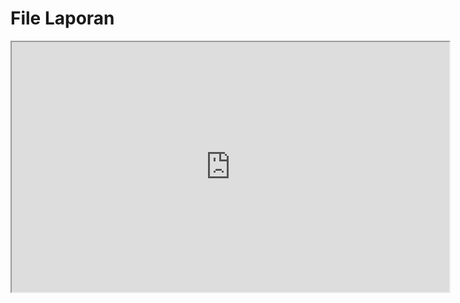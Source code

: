 # File Laporan

<iframe src="https://docs.google.com/document/d/1Xa0xBs-uJTp8MiWhRIU76G91-aTffK35EuEHrrZD-6A/pub?embedded=true" width="700" height="400" framborder="0" allowfullscreen></iframe>
